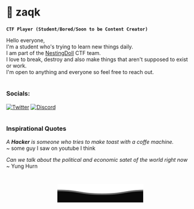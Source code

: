# 🧊 zaqk

**`CTF Player (Student/Bored/Soon to be Content Creator)`**

Hello everyone, <br>
I'm a student who's trying to learn new things daily. <br>
I am part of the [NestingDoll][NestingDollCTFTwitter] CTF team. <br>
I love to break, destroy and also make things that aren't supposed to exist or work. <br>
I'm open to anything and everyone so feel free to reach out.

#
  <!--Twitter-->
<h3 align="left">Socials:</h3>
<p align="left">
<a href="https://twitter.com/@zaqk_" target="blank"><img align="center" src="https://raw.githubusercontent.com/rahuldkjain/github-profile-readme-generator/master/src/images/icons/Social/twitter.svg" alt="Twitter" height="30" width="40" /></a>
  <!--Discord-->
<a href="https://discordapp.com/users/650745555806584855" target="blank"><img align="center" src="https://raw.githubusercontent.com/rahuldkjain/github-profile-readme-generator/master/src/images/icons/Social/discord.svg" alt="Discord" height="30" width="40" /></a>
</p>

#

### Inspirational Quotes
*A **Hacker** is someone who tries to make toast with a coffe machine.* <br>
~ some guy I saw on youtube I think

*Can we talk about the political and economic satet of the world right now* <br>
~ Yung Hurn

#

<p align="center">
        <img src="https://raw.githubusercontent.com/izqkk/izqkk/main/svg/Bottom.svg" alt="Bottom" />
</p>


[NestingDollCTFTwitter]: https://twitter.com/NestingDollCTF

